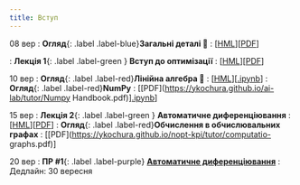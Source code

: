```yaml
---
title: Вступ
---
```


08 вер
: **Огляд**{: .label .label-blue}**Загальні деталі 👋**
  : [[HML](https://ykochura.github.io/nopt-kpi/?p=details.md#1)][[PDF](https://ykochura.github.io/nopt-kpi/pdf/details.pdf)]

: **Лекція 1**{: .label .label-green } **Вступ до оптимізації**
  : [[HML](https://ykochura.github.io/nopt-kpi/?p=lecture1.md#1)][[PDF](https://ykochura.github.io/nopt-kpi/pdf/lecture1.pdf)]


10 вер
: **Огляд**{: .label .label-red}**Лінійна алгебра 🔭**
  : [[HML](https://ykochura.github.io/ai-lab/math/linear_algebra.html#/)][[.ipynb](https://colab.research.google.com/github/YKochura/ai-lab/blob/main/math/linear_algebra.ipynb)]
: **Огляд**{: .label .label-red}**NumPy**
  : [[PDF](https://ykochura.github.io/ai-lab/tutor/Numpy Handbook.pdf)][.ipynb](https://colab.research.google.com/github/YKochura/cv-kpi/blob/main/tutor/ndarray.ipynb)]

15 вер
: **Лекція 2**{: .label .label-green } **Автоматичне диференціювання**
  : [[HML](https://ykochura.github.io/nopt-kpi/?p=lecture2.md#1)][[PDF](https://ykochura.github.io/nopt-kpi/pdf/lecture2.pdf)]
: **Огляд**{: .label .label-red}**Обчислення в обчислювальних графах**
  : [[PDF](https://ykochura.github.io/nopt-kpi/tutor/computatio- graphs.pdf)]

20 вер
: **ПР #1**{: .label .label-purple} [**Автоматичне
диференцiювання**](https://ykochura.github.io/nopt-kpi/hw/pr1.pdf)
  : Дедлайн: 30 вересня 

<!-- : **Книги 📚**{: .label .label-red}**Для читання** -->
  <!-- : PMPP Ch. 1, pp. 1-18 <br> PHPC Ch. 1, pp. 1-34 -->
